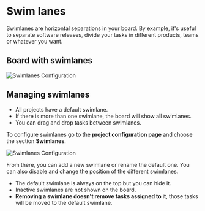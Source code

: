 Swim lanes
==========

Swimlanes are horizontal separations in your board.
By example, it's useful to separate software releases, divide your tasks in different products, teams or whatever you want.

Board with swimlanes
--------------------

![Swimlanes Configuration](http://kanboard.net/screenshots/documentation/swimlanes.png)

Managing swimlanes
------------------

- All projects have a default swimlane.
- If there is more than one swimlane, the board will show all swimlanes.
- You can drag and drop tasks between swimlanes.

To configure swimlanes go to the **project configuration page** and choose the section **Swimlanes**.

![Swimlanes Configuration](http://kanboard.net/screenshots/documentation/swimlanes-configuration.png)

From there, you can add a new swimlane or rename the default one.
You can also disable and change the position of the different swimlanes.

- The default swimlane is always on the top but you can hide it.
- Inactive swimlanes are not shown on the board.
- **Removing a swimlane doesn't remove tasks assigned to it**, those tasks will be moved to the default swimlane.

